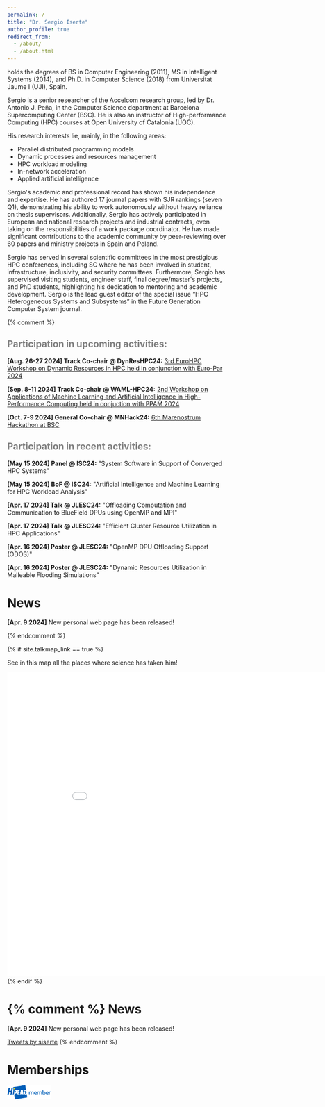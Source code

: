 ```yaml
---
permalink: /
title: "Dr. Sergio Iserte"
author_profile: true
redirect_from: 
  - /about/
  - /about.html
---
```


<p>holds the degrees of BS in Computer Engineering (2011), MS in Intelligent Systems (2014), and Ph.D. in Computer Science (2018) from Universitat Jaume I (UJI), Spain.</p>

<p>Sergio is a senior researcher of the <a href="https://www.bsc.es/discover-bsc/organisation/scientific-structure/accelerators-and-communications-hpc">Accelcom</a> research group, led by Dr. Antonio J. Peña, in the Computer Science department at Barcelona Supercomputing Center (BSC).
He is also an instructor of High-performance Computing (HPC) courses at Open University of Catalonia (UOC).</p>

<p>His research interests lie, mainly, in the following areas:</p>
<ul>
<li>Parallel distributed programming models</li>
<li>Dynamic processes and resources management</li>
<li>HPC workload modeling</li>
<li>In-network acceleration</li>
<li>Applied artificial intelligence</li>
</ul>

<p>Sergio's academic and professional record has shown his independence and expertise. He has authored 17 journal papers with SJR rankings (seven Q1), demonstrating his ability to work autonomously without heavy reliance on thesis supervisors. Additionally, Sergio has actively participated in European and national research projects and industrial contracts, even taking on the responsibilities of a work package coordinator. He has made significant contributions to the academic community by peer-reviewing over 60 papers and ministry projects in Spain and Poland.</p> 

<p>Sergio has served in several scientific committees in the most prestigious HPC conferences, including SC where he has been involved in student, infrastructure, inclusivity, and security committees. Furthermore, Sergio has supervised visiting students, engineer staff, final degree/master's projects, and  PhD students, highlighting his dedication to mentoring and academic development. Sergio is the lead guest editor of the special issue “HPC Heterogeneous Systems and Subsystems” in the Future Generation Computer System journal.</p>

{% comment %}
<h2 style="color:gray;">Participation in upcoming activities:</h2>
<p><strong>[Aug. 26-27 2024] Track Co-chair @ DynResHPC24:</strong> <a href="https://eventos.uc3m.es/112131/detail/3rd-eurohpc-workshop-on-dynamic-resources-in-hpc.html">3rd EuroHPC Workshop on Dynamic Resources in HPC held in conjunction with Euro-Par 2024</a></p>
<p><strong>[Sep. 8-11 2024] Track Co-chair @ WAML-HPC24:</strong> <a href="https://sites.google.com/uji.es/waml-hpc22/home">2nd  Workshop on Applications of
Machine Learning and Artificial Intelligence in High-Performance Computing held in conjuction with PPAM 2024</a></p>
<p><strong>[Oct. 7-9 2024] General Co-chair @ MNHack24:</strong> <a href="www.bsc.es/MNHack_24">6th Marenostrum Hackathon at BSC</a></p>

<h2 style="color:gray;">Participation in recent activities:</h2>

<p><strong>[May 15 2024] Panel @ ISC24:</strong> "System Software in Support of Converged HPC Systems"</p>
<p><strong>[May 15 2024] BoF @ ISC24:</strong> "Artificial Intelligence and Machine Learning for HPC Workload Analysis"</p>
<p><strong>[Apr. 17 2024] Talk @ JLESC24:</strong> "Offloading Computation and Communication to BlueField DPUs using OpenMP and MPI"</p>
<p><strong>[Apr. 17 2024] Talk @ JLESC24:</strong> "Efficient Cluster Resource Utilization in HPC Applications"</p>
<p><strong>[Apr. 16 2024] Poster @ JLESC24:</strong> "OpenMP DPU Offloading Support (ODOS)"</p>
<p><strong>[Apr. 16 2024] Poster @ JLESC24:</strong> "Dynamic Resources Utilization in Malleable Flooding Simulations"</p>

News
======
<p><strong>[Apr. 9 2024]</strong> New personal web page has been released!</p>
{% endcomment %}

{% if site.talkmap_link == true %}
<p>See in this map all the places where science has taken him!</p>
<iframe src="/talkmap/map.html" height="700" width="900" style="border:none;"></iframe>
{% endif %}

{% comment %}
News
======
<p><strong>[Apr. 9 2024]</strong> New personal web page has been released!</p>

<a class="twitter-timeline" href="https://twitter.com/siserte?ref_src=twsrc%5Etfw">Tweets by siserte</a> <script async src="https://platform.twitter.com/widgets.js" charset="utf-8"></script>
{% endcomment %}

Memberships
======
<img src="images/hipeac.png" alt="hipeac membership logo" width="100">
